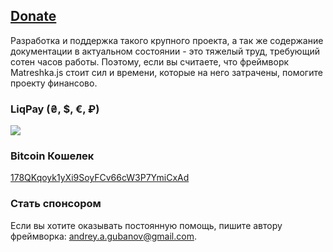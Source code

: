 ## [Donate](#!donate)

Разработка и поддержка такого крупного проекта, а так же содержание документации в актуальном состоянии - это тяжелый труд, требующий сотен часов работы. Поэтому, если вы считаете, что фреймворк Matreshka.js стоит сил и времени, которые на него затрачены, помогите проекту финансово.

### LiqPay (₴, $, €, ₽)

<a href="https://www.liqpay.com/api/3/checkout?data=eyJ2ZXJzaW9uIjozLCJhY3Rpb24iOiJwYXlkb25hdGUiLCJwdWJsaWNfa2V5IjoiaTE1MzAxOTQ4NjA2IiwiYW1vdW50IjoiMjAwIiwiY3VycmVuY3kiOiJVQUgiLCJkZXNjcmlwdGlvbiI6IkRvbmF0ZSIsInR5cGUiOiJkb25hdGUiLCJsYW5ndWFnZSI6ImVuIn0%3D&signature=mvTntsEXOtTvvQE%2FVT8Mej98KmA%3D" target="_blank"><img src="//static.liqpay.com/buttons/d1en.png"></a>

### Bitcoin Кошелек
<a href="bitcoin:178QKqoyk1yXi9SoyFCv66cW3P7YmiCxAd">178QKqoyk1yXi9SoyFCv66cW3P7YmiCxAd</a>

### Стать спонсором
Если вы хотите оказывать постоянную помощь, пишите автору фреймворка: [andrey.a.gubanov@gmail.com](mailto:andrey.a.gubanov@gmail.com).
